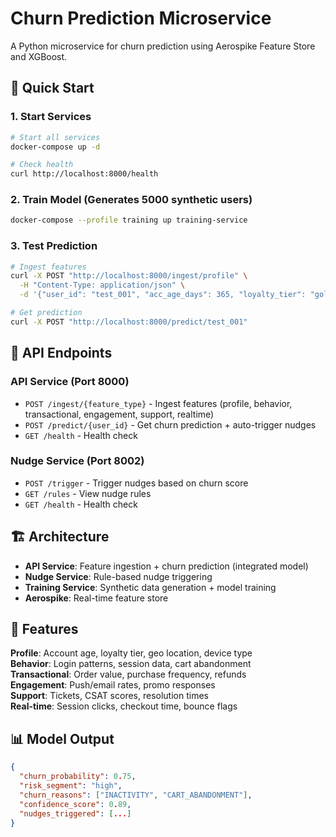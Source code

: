 # Churn Prediction Microservice

A Python microservice for churn prediction using Aerospike Feature Store and XGBoost.

## 🚀 Quick Start

### 1. Start Services
```bash
# Start all services
docker-compose up -d

# Check health
curl http://localhost:8000/health
```

### 2. Train Model (Generates 5000 synthetic users)
```bash
docker-compose --profile training up training-service
```

### 3. Test Prediction
```bash
# Ingest features
curl -X POST "http://localhost:8000/ingest/profile" \
  -H "Content-Type: application/json" \
  -d '{"user_id": "test_001", "acc_age_days": 365, "loyalty_tier": "gold"}'

# Get prediction
curl -X POST "http://localhost:8000/predict/test_001"
```

## 📡 API Endpoints

### API Service (Port 8000)
- `POST /ingest/{feature_type}` - Ingest features (profile, behavior, transactional, engagement, support, realtime)
- `POST /predict/{user_id}` - Get churn prediction + auto-trigger nudges
- `GET /health` - Health check

### Nudge Service (Port 8002)  
- `POST /trigger` - Trigger nudges based on churn score
- `GET /rules` - View nudge rules
- `GET /health` - Health check

## 🏗️ Architecture

- **API Service**: Feature ingestion + churn prediction (integrated model)
- **Nudge Service**: Rule-based nudge triggering  
- **Training Service**: Synthetic data generation + model training
- **Aerospike**: Real-time feature store

## 🎯 Features

**Profile**: Account age, loyalty tier, geo location, device type  
**Behavior**: Login patterns, session data, cart abandonment  
**Transactional**: Order value, purchase frequency, refunds  
**Engagement**: Push/email rates, promo responses  
**Support**: Tickets, CSAT scores, resolution times  
**Real-time**: Session clicks, checkout time, bounce flags

## 📊 Model Output

```json
{
  "churn_probability": 0.75,
  "risk_segment": "high", 
  "churn_reasons": ["INACTIVITY", "CART_ABANDONMENT"],
  "confidence_score": 0.89,
  "nudges_triggered": [...]
}
```
